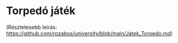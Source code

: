 # Torpedó játék
(Részletesebb leírás: https://github.com/rpzabos/university/blob/main/Jatek_Torpedo.md)

